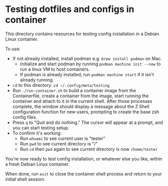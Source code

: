 # Testing dotfiles and configs in container

This directory contains resources for testing config installation in a Debian Linux container.

To use:
* If not already installed, install podman e.g. `brew install podman` on Mac.
  - Initialize and start podman by running `podman machine init --now` to run a linux VM to host containers.
  - If podman is already installed, run `podman machine start` if it isn't already running.
* `cd` to this directory: `cd ~/.config/meta/testing`
* Run `./run-container.sh` to build a container image from the Containerfile, create a container from the image, start running the container and attach to it in the current shell.  After those processes complete, the window should display a message about the Z Shell configuration function for new users, prompting to create the base zsh config files.
* Press `q` to "Quit and do nothing."  The cursor will appear at a prompt, and you can start testing setup.
* To confirm it's working:
  - Run `whoami` to see current user is "tester"
  - Run `pwd` to see current directory is "/"
  - Run `cd` then `pwd` again to see current directory is now `/home/tester`

You're now ready to test config installation, or whatever else you like, within a fresh Debian Linux container.

When done, run `exit` to close the container shell process and return to your initial shell session.

